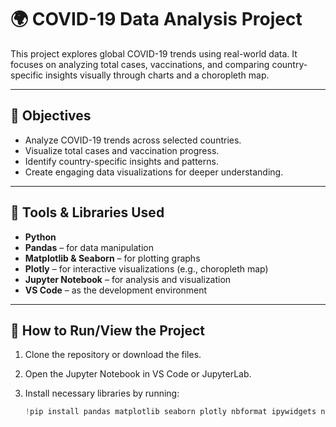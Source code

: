 # 🌍 COVID-19 Data Analysis Project

This project explores global COVID-19 trends using real-world data. It focuses on analyzing total cases, vaccinations, and comparing country-specific insights visually through charts and a choropleth map.

---

## 🎯 Objectives

- Analyze COVID-19 trends across selected countries.
- Visualize total cases and vaccination progress.
- Identify country-specific insights and patterns.
- Create engaging data visualizations for deeper understanding.

---

## 🧰 Tools & Libraries Used

- **Python**
- **Pandas** – for data manipulation
- **Matplotlib & Seaborn** – for plotting graphs
- **Plotly** – for interactive visualizations (e.g., choropleth map)
- **Jupyter Notebook** – for analysis and visualization
- **VS Code** – as the development environment

---

## 🚀 How to Run/View the Project

1. Clone the repository or download the files.
2. Open the Jupyter Notebook in VS Code or JupyterLab.
3. Install necessary libraries by running:

   ```python
   !pip install pandas matplotlib seaborn plotly nbformat ipywidgets notebook
